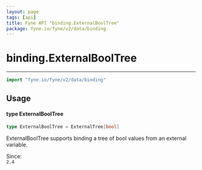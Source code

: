 ```yaml
---
layout: page
tags: [api]
title: Fyne API "binding.ExternalBoolTree"
package: fyne.io/fyne/v2/data/binding
---
```


# binding.ExternalBoolTree
---
```go
import "fyne.io/fyne/v2/data/binding"
```

## Usage

#### type ExternalBoolTree

```go
type ExternalBoolTree = ExternalTree[bool]
```

ExternalBoolTree supports binding a tree of bool values from an external variable.


<div class="since">Since: <code>
2.4</code></div>
